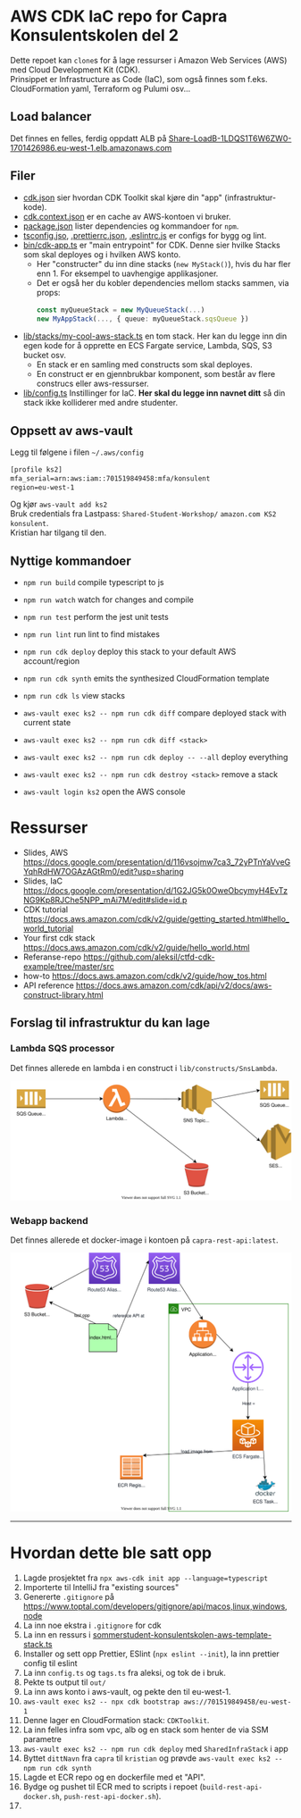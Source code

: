 # AWS CDK IaC repo for Capra Konsulentskolen del 2

Dette repoet kan `clone`s for å lage ressurser i Amazon Web Services (AWS) med Cloud Development Kit (CDK).  
Prinsippet er Infrastructure as Code (IaC), som også finnes som f.eks. CloudFormation yaml, Terraform og Pulumi osv...

## Load balancer

Det finnes en felles, ferdig oppdatt ALB
på [Share-LoadB-1LDQS1T6W6ZW0-1701426986.eu-west-1.elb.amazonaws.com](http://Share-LoadB-1LDQS1T6W6ZW0-1701426986.eu-west-1.elb.amazonaws.com)

## Filer

* [cdk.json](./cdk.json) sier hvordan CDK Toolkit skal kjøre din "app" (infrastruktur-kode).
* [cdk.context.json](./cdk.context.json) er en cache av AWS-kontoen vi bruker.
* [package.json](./package.json) lister dependencies og kommandoer for `npm`.
* [tsconfig.jso](./tsconfig.json), [.prettierrc.json](./.prettierrc.json), [.eslintrc.js](./.eslintrc.js) er configs for
  bygg og lint.
* [bin/cdk-app.ts](./bin/cdk-app.ts) er "main entrypoint" for CDK. Denne sier hvilke Stacks som skal deployes og i
  hvilken AWS konto.
  * Her "constructer" du inn dine stacks (`new MyStack()`), hvis du har fler enn 1. For eksempel to uavhengige
    applikasjoner.
  * Det er også her du kobler dependencies mellom stacks sammen, via props:
    ```typescript
    const myQueueStack = new MyQueueStack(...)
    new MyAppStack(..., { queue: myQueueStack.sqsQueue })
    ```
* [lib/stacks/my-cool-aws-stack.ts](./lib/stacks/my-cool-aws-stack.ts) en tom stack. Her kan du legge inn din egen kode
  for å opprette en ECS Fargate service, Lambda, SQS, S3 bucket osv.
  * En stack er en samling med constructs som skal deployes.
  * En construct er en gjennbrukbar komponent, som består av flere construcs eller aws-ressurser.
* [lib/config.ts](./lib/config.ts) Instillinger for IaC. **Her skal du legge inn navnet ditt** så din stack ikke
  kolliderer med andre studenter.

## Oppsett av aws-vault

Legg til følgene i filen `~/.aws/config`

```
[profile ks2]
mfa_serial=arn:aws:iam::701519849458:mfa/konsulent
region=eu-west-1
```

Og kjør `aws-vault add ks2`  
Bruk credentials fra Lastpass: `Shared-Student-Workshop/` `amazon.com KS2 konsulent`.  
Kristian har tilgang til den.

## Nyttige kommandoer

* `npm run build`   compile typescript to js
* `npm run watch`   watch for changes and compile
* `npm run test`    perform the jest unit tests
* `npm run lint`    run lint to find mistakes


* `npm run cdk deploy`                                deploy this stack to your default AWS account/region
* `npm run cdk synth`                                 emits the synthesized CloudFormation template
* `npm run cdk ls`                                    view stacks
* `aws-vault exec ks2 -- npm run cdk diff`            compare deployed stack with current state
* `aws-vault exec ks2 -- npm run cdk diff <stack>`
* `aws-vault exec ks2 -- npm run cdk deploy -- --all` deploy everything
* `aws-vault exec ks2 -- npm run cdk destroy <stack>` remove a stack

* `aws-vault login ks2` open the AWS console

# Ressurser

- Slides, AWS https://docs.google.com/presentation/d/116vsojmw7ca3_72yPTnYaVveGYqhRdHW7OGAzAGtRm0/edit?usp=sharing
- Slides, IaC https://docs.google.com/presentation/d/1G2JG5k0OweObcymyH4EvTzNG9Kp8RJChe5NPP_mAi7M/edit#slide=id.p
- CDK tutorial https://docs.aws.amazon.com/cdk/v2/guide/getting_started.html#hello_world_tutorial
- Your first cdk stack https://docs.aws.amazon.com/cdk/v2/guide/hello_world.html
- Referanse-repo https://github.com/aleksil/ctfd-cdk-example/tree/master/src
- how-to https://docs.aws.amazon.com/cdk/v2/guide/how_tos.html
- API reference https://docs.aws.amazon.com/cdk/api/v2/docs/aws-construct-library.html

## Forslag til infrastruktur du kan lage

### Lambda SQS processor

Det finnes allerede en lambda i en construct i `lib/constructs/SnsLambda`.

![Lambda SQS processor](./lambda-sqs-sns.drawio.svg)

### Webapp backend

Det finnes allerede et docker-image i kontoen på `capra-rest-api:latest`.

![Webapp backend](./webapp-backend.drawio.svg)

---

# Hvordan dette ble satt opp

1. Lagde prosjektet fra `npx aws-cdk init app --language=typescript`
2. Importerte til IntelliJ fra "existing sources"
3. Genererte `.gitignore` på https://www.toptal.com/developers/gitignore/api/macos,linux,windows,node
4. La inn noe ekstra i `.gitignore` for cdk
5. La inn en ressurs i [sommerstudent-konsulentskolen-aws-template-stack.ts](lib/stacks/my-cool-aws-stack.ts)
6. Installer og sett opp Prettier, ESlint (`npx eslint --init`), la inn prettier config til eslint
7. La inn `config.ts` og `tags.ts` fra aleksi, og tok de i bruk.
8. Pekte ts output til `out/`
9. La inn aws konto i aws-vault, og pekte den til eu-west-1.
10. `aws-vault exec ks2 -- npx cdk bootstrap aws://701519849458/eu-west-1`
11. Denne lager en CloudFormation stack: `CDKToolkit`.
12. La inn felles infra som vpc, alb og en stack som henter de via SSM parametre
13. `aws-vault exec ks2 -- npm run cdk deploy` med `SharedInfraStack` i app
14. Byttet `dittNavn` fra `capra` til `kristian` og prøvde `aws-vault exec ks2 -- npm run cdk synth`
15. Lagde et ECR repo og en dockerfile med et "API". 
16. Bydge og pushet til ECR med to scripts i repoet (`build-rest-api-docker.sh`, `push-rest-api-docker.sh`).
17. 